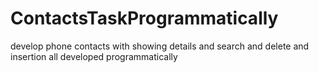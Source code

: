 # ContactsTaskProgrammatically
develop phone contacts with showing details and search and delete and insertion all developed programmatically

